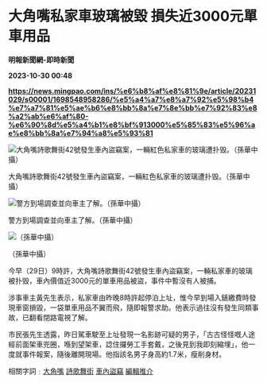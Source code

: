 # 大角嘴私家車玻璃被毀 損失近3000元單車用品
**明報新聞網-即時新聞**

**2023-10-30 00:48**

**https://news.mingpao.com/ins/%e6%b8%af%e8%81%9e/article/20231029/s00001/1698548958286/%e5%a4%a7%e8%a7%92%e5%98%b4%e7%a7%81%e5%ae%b6%e8%bb%8a%e7%8e%bb%e7%92%83%e8%a2%ab%e6%af%80-%e6%90%8d%e5%a4%b1%e8%bf%913000%e5%85%83%e5%96%ae%e8%bb%8a%e7%94%a8%e5%93%81**

![大角嘴詩歌舞街42號發生車內盜竊案，一輛紅色私家車的玻璃遭扑毁。（孫華中攝）](https://fs.mingpao.com/ins/20231029/s00001/be2c51afd4cf960e4a949267e0d1bc19.jpg)

大角嘴詩歌舞街42號發生車內盜竊案，一輛紅色私家車的玻璃遭扑毁。（孫華中攝）

![警方到場調查並向車主了解。（孫華中攝）](https://fs.mingpao.com/ins/20231029/s00001/be2babe99c403531a320c20d260d1be9.jpg)

警方到場調查並向車主了解。（孫華中攝）

![（孫華中攝）](https://fs.mingpao.com/ins/20231029/s00001/be2aeb35d87f27587fd258bfa3065497.jpg)

（孫華中攝）

今早（29日）9時許，大角嘴詩歌舞街42號發生車內盜竊案，一輛私家車的玻璃被扑毁，車內價值近3000元的單車用品被盜，事件中暫沒有人被捕。

涉事車主黃先生表示，私家車由昨晚8時許起停泊上址，惟今早到場入錶繳費時發現車窗損毀，一袋單車用品不翼而飛，隨即報警求助。他表示過往沒有發生同類事故，已翻看閉路電視了解。

市民張先生透露，昨日駕車駛至上址發現一名影跡可疑的男子，「古古怪怪嘅人途經前面架車兜圈，喺到望架車，諗住攞勞工手套戴，之後見到我即刻縮埋」，他一度就事件報案，隨後離開現場。他指該名男子身高約1.7米，瘦削身材。

相關字詞﹕[大角嘴](https://news.mingpao.com/ins/%e6%b8%af%e8%81%9e/article/20231029/s00001/php/search2.php?pnssection=all&inssection=all&searchtype=A&keywords=%E5%A4%A7%E8%A7%92%E5%98%B4) [詩歌舞街](https://news.mingpao.com/ins/%e6%b8%af%e8%81%9e/article/20231029/s00001/php/search2.php?pnssection=all&inssection=all&searchtype=A&keywords=%E8%A9%A9%E6%AD%8C%E8%88%9E%E8%A1%97) [車內盜竊](https://news.mingpao.com/ins/%e6%b8%af%e8%81%9e/article/20231029/s00001/php/search2.php?pnssection=all&inssection=all&searchtype=A&keywords=%E8%BB%8A%E5%85%A7%E7%9B%9C%E7%AB%8A) [編輯推介](https://news.mingpao.com/ins/%e6%b8%af%e8%81%9e/article/20231029/s00001/php/search2.php?pnssection=all&inssection=all&searchtype=A&keywords=%E7%B7%A8%E8%BC%AF%E6%8E%A8%E4%BB%8B)